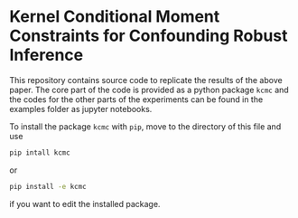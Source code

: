 # Kernel Conditional Moment Constraints for Confounding Robust Inference

This repository contains source code to replicate the results of the above paper.
The core part of the code is provided as a python package `kcmc` and the codes for the other parts of the experiments can be found in the examples folder as jupyter notebooks.

To install the package `kcmc` with `pip`, move to the directory of this file and use
```bash
pip intall kcmc
```
or 
```bash
pip install -e kcmc
```
if you want to edit the installed package.
